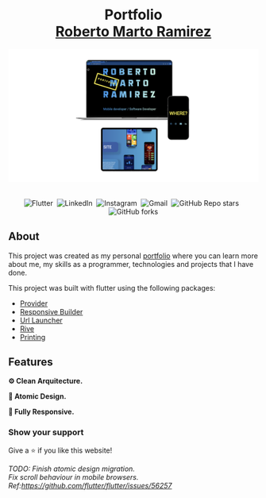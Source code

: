 <html>
  <head></head>
  <body>
<h1 align="center">
 <br> Portfolio<br/>
  <a href="http://rrmarto.github.io/">Roberto Marto Ramirez</a>
</h1>
<div align="center">
  <img alt="Demo" src="https://raw.githubusercontent.com/rrmarto/rrmarto.github.io/master/assets/images/demo.png" />
</div>

<br/>

<center>

![Flutter](https://img.shields.io/badge/MADE%20WITH-FLUTTER-blue?style=for-the-badge&logo=flutter) &nbsp;![LinkedIn](https://img.shields.io/badge/LINKEDIN-rrmarto-blue?style=for-the-badge&logo=linkedin) &nbsp;![Instagram](https://img.shields.io/badge/INSTAGRAM-rrmarto-blue?style=for-the-badge&logo=instagram&logoColor=white) &nbsp;![Gmail](https://img.shields.io/badge/GMAIL-rrmarto89-blue?style=for-the-badge&logo=gmail&logoColor=white) &nbsp;![GitHub Repo stars](https://img.shields.io/github/stars/rrmarto/rrmarto.github.io?color=blue&logo=github&style=for-the-badge) &nbsp;![GitHub forks](https://img.shields.io/github/forks/rrmarto/rrmarto.github.io?color=blue&logo=github&style=for-the-badge)

</center>


## About

This project was created as my personal <a href="https://rrmarto.github.io">portfolio</a> where you can learn more about me, my skills as a programmer, technologies and projects that I have done.<br/>

This project was built with flutter using the following packages:

- <a href="https://pub.dev/packages/provider">Provider</a>
- <a href="https://pub.dev/packages/responsive_builder">Responsive Builder</a>
- <a href="https://pub.dev/packages/url_launcher">Url Launcher</a>
- <a href="https://pub.dev/packages/rive">Rive</a>
- <a href="https://pub.dev/packages/printing">Printing</a>

## Features

**⚙️ Clean Arquitecture.**

**🎨 Atomic Design.**

**📱 Fully Responsive.**


### Show your support

Give a ⭐ if you like this website!
    
<i>TODO: Finish atomic design migration.</br>Fix scroll behaviour in mobile browsers. Ref:https://github.com/flutter/flutter/issues/56257
</i>      
    </body>
  </html>